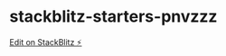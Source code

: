 # stackblitz-starters-pnvzzz

[Edit on StackBlitz ⚡️](https://stackblitz.com/edit/stackblitz-starters-l76dwt)